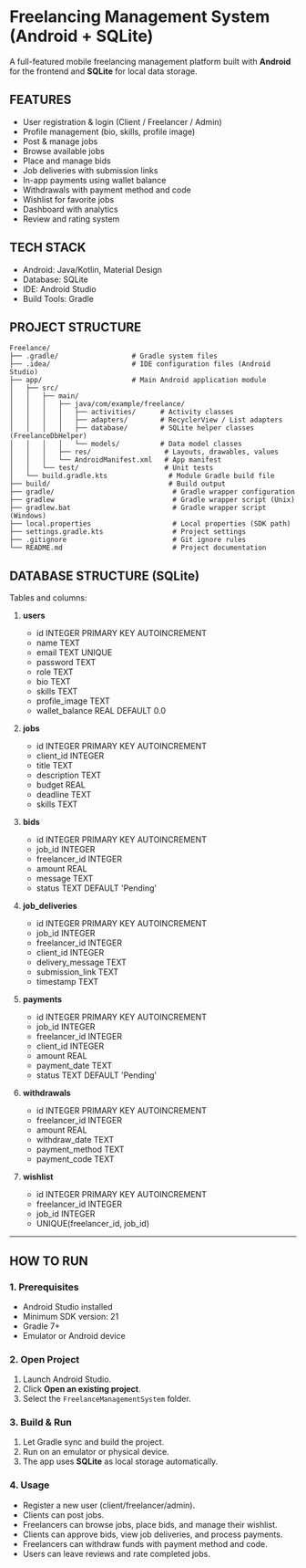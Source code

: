 # Freelancing Management System (Android + SQLite)

A full-featured mobile freelancing management platform built with **Android** for the frontend and **SQLite** for local data storage.

## FEATURES

- User registration & login (Client / Freelancer / Admin)
- Profile management (bio, skills, profile image)
- Post & manage jobs
- Browse available jobs
- Place and manage bids
- Job deliveries with submission links
- In-app payments using wallet balance
- Withdrawals with payment method and code
- Wishlist for favorite jobs
- Dashboard with analytics
- Review and rating system

## TECH STACK

- Android: Java/Kotlin, Material Design
- Database: SQLite
- IDE: Android Studio
- Build Tools: Gradle

## PROJECT STRUCTURE
```
Freelance/
├── .gradle/                  # Gradle system files
├── .idea/                    # IDE configuration files (Android Studio)
├── app/                      # Main Android application module
│   ├── src/
│   │   ├── main/
│   │   │   ├── java/com/example/freelance/
│   │   │   │   ├── activities/      # Activity classes
│   │   │   │   ├── adapters/        # RecyclerView / List adapters
│   │   │   │   ├── database/        # SQLite helper classes (FreelanceDbHelper)
│   │   │   │   └── models/          # Data model classes
│   │   │   ├── res/                  # Layouts, drawables, values
│   │   │   └── AndroidManifest.xml   # App manifest
│   │   └── test/                     # Unit tests
│   └── build.gradle.kts               # Module Gradle build file
├── build/                             # Build output
├── gradle/                             # Gradle wrapper configuration
├── gradlew                             # Gradle wrapper script (Unix)
├── gradlew.bat                         # Gradle wrapper script (Windows)
├── local.properties                    # Local properties (SDK path)
├── settings.gradle.kts                 # Project settings
├── .gitignore                          # Git ignore rules
└── README.md                           # Project documentation
```
## DATABASE STRUCTURE (SQLite)

Tables and columns:

1. **users**
   - id INTEGER PRIMARY KEY AUTOINCREMENT
   - name TEXT
   - email TEXT UNIQUE
   - password TEXT
   - role TEXT
   - bio TEXT
   - skills TEXT
   - profile_image TEXT
   - wallet_balance REAL DEFAULT 0.0

2. **jobs**
   - id INTEGER PRIMARY KEY AUTOINCREMENT
   - client_id INTEGER
   - title TEXT
   - description TEXT
   - budget REAL
   - deadline TEXT
   - skills TEXT

3. **bids**
   - id INTEGER PRIMARY KEY AUTOINCREMENT
   - job_id INTEGER
   - freelancer_id INTEGER
   - amount REAL
   - message TEXT
   - status TEXT DEFAULT 'Pending'

4. **job_deliveries**
   - id INTEGER PRIMARY KEY AUTOINCREMENT
   - job_id INTEGER
   - freelancer_id INTEGER
   - client_id INTEGER
   - delivery_message TEXT
   - submission_link TEXT
   - timestamp TEXT

5. **payments**
   - id INTEGER PRIMARY KEY AUTOINCREMENT
   - job_id INTEGER
   - freelancer_id INTEGER
   - client_id INTEGER
   - amount REAL
   - payment_date TEXT
   - status TEXT DEFAULT 'Pending'

6. **withdrawals**
   - id INTEGER PRIMARY KEY AUTOINCREMENT
   - freelancer_id INTEGER
   - amount REAL
   - withdraw_date TEXT
   - payment_method TEXT
   - payment_code TEXT

7. **wishlist**
   - id INTEGER PRIMARY KEY AUTOINCREMENT
   - freelancer_id INTEGER
   - job_id INTEGER
   - UNIQUE(freelancer_id, job_id)

---

## HOW TO RUN

### 1. Prerequisites
- Android Studio installed
- Minimum SDK version: 21
- Gradle 7+
- Emulator or Android device

### 2. Open Project
1. Launch Android Studio.
2. Click **Open an existing project**.
3. Select the `FreelanceManagementSystem` folder.

### 3. Build & Run
1. Let Gradle sync and build the project.
2. Run on an emulator or physical device.
3. The app uses **SQLite** as local storage automatically.

### 4. Usage
- Register a new user (client/freelancer/admin).  
- Clients can post jobs.  
- Freelancers can browse jobs, place bids, and manage their wishlist.  
- Clients can approve bids, view job deliveries, and process payments.  
- Freelancers can withdraw funds with payment method and code.  
- Users can leave reviews and rate completed jobs.  


